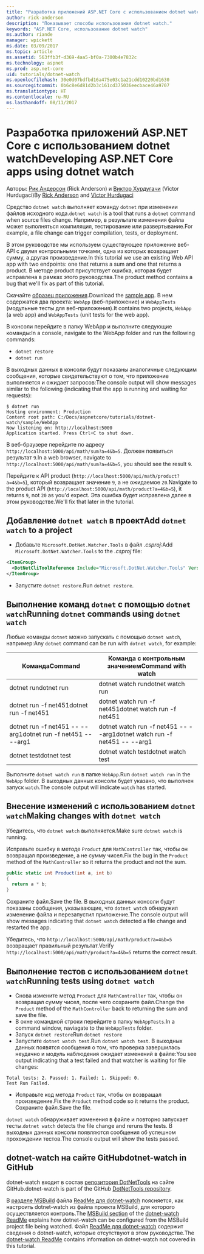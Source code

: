 ```yaml
---
title: "Разработка приложений ASP.NET Core с использованием dotnet watch"
author: rick-anderson
description: "Показывает способы использования dotnet watch."
keywords: "ASP.NET Core, использование dotnet watch"
ms.author: riande
manager: wpickett
ms.date: 03/09/2017
ms.topic: article
ms.assetid: 563ffb3f-d369-4aa5-bf0a-7300b4e7832c
ms.technology: aspnet
ms.prod: asp.net-core
uid: tutorials/dotnet-watch
ms.openlocfilehash: 30e0d07bdfbd16a475e03c1a21cdd10220bd1630
ms.sourcegitcommit: 0b6c8e6d81d2b3c161cd375036eecbace46a9707
ms.translationtype: HT
ms.contentlocale: ru-RU
ms.lasthandoff: 08/11/2017
---
```

# <a name="developing-aspnet-core-apps-using-dotnet-watch"></a><span data-ttu-id="4e499-104">Разработка приложений ASP.NET Core с использованием dotnet watch</span><span class="sxs-lookup"><span data-stu-id="4e499-104">Developing ASP.NET Core apps using dotnet watch</span></span>


<span data-ttu-id="4e499-105">Авторы: [Рик Андерсон](https://twitter.com/RickAndMSFT) (Rick Anderson) и [Виктор Хурдугачи](https://twitter.com/victorhurdugaci) (Victor Hurdugaci)</span><span class="sxs-lookup"><span data-stu-id="4e499-105">By [Rick Anderson](https://twitter.com/RickAndMSFT) and [Victor Hurdugaci](https://twitter.com/victorhurdugaci)</span></span>

<span data-ttu-id="4e499-106">Средство `dotnet watch` выполняет команду `dotnet` при изменении файлов исходного кода.</span><span class="sxs-lookup"><span data-stu-id="4e499-106">`dotnet watch` is a tool that runs a `dotnet` command when source files change.</span></span> <span data-ttu-id="4e499-107">Например, в результате изменения файла может выполняться компиляция, тестирование или развертывание.</span><span class="sxs-lookup"><span data-stu-id="4e499-107">For example, a file change can trigger compilation, tests, or deployment.</span></span>

<span data-ttu-id="4e499-108">В этом руководстве мы используем существующее приложение веб-API с двумя контрольными точками, одна из которых возвращает сумму, а другая произведение.</span><span class="sxs-lookup"><span data-stu-id="4e499-108">In this tutorial we use an existing Web API app with two endpoints: one that returns a sum and one that returns a product.</span></span> <span data-ttu-id="4e499-109">В методе product присутствует ошибка, которая будет исправлена в рамках этого руководства.</span><span class="sxs-lookup"><span data-stu-id="4e499-109">The product method contains a bug that we'll fix as part of this tutorial.</span></span>

<span data-ttu-id="4e499-110">Скачайте [образец приложения](https://github.com/aspnet/Docs/tree/master/aspnetcore/tutorials/dotnet-watch/sample).</span><span class="sxs-lookup"><span data-stu-id="4e499-110">Download the [sample app](https://github.com/aspnet/Docs/tree/master/aspnetcore/tutorials/dotnet-watch/sample).</span></span> <span data-ttu-id="4e499-111">В нем содержатся два проекта: `WebApp` (веб-приложение) и `WebAppTests` (модульные тесты для веб-приложения).</span><span class="sxs-lookup"><span data-stu-id="4e499-111">It contains two projects, `WebApp` (a web app) and `WebAppTests` (unit tests for the web app).</span></span>

<span data-ttu-id="4e499-112">В консоли перейдите в папку WebApp и выполните следующие команды:</span><span class="sxs-lookup"><span data-stu-id="4e499-112">In a console, navigate to the WebApp folder and run the following commands:</span></span>

- `dotnet restore`
- `dotnet run`

<span data-ttu-id="4e499-113">В выходных данных в консоли будут показаны аналогичные следующим сообщения, которые свидетельствуют о том, что приложение выполняется и ожидает запросов:</span><span class="sxs-lookup"><span data-stu-id="4e499-113">The console output will show messages similar to the following (indicating that the app is running and waiting for requests):</span></span>

```console
$ dotnet run
Hosting environment: Production
Content root path: C:/Docs/aspnetcore/tutorials/dotnet-watch/sample/WebApp
Now listening on: http://localhost:5000
Application started. Press Ctrl+C to shut down.
```

<span data-ttu-id="4e499-114">В веб-браузере перейдите по адресу `http://localhost:5000/api/math/sum?a=4&b=5`. Должен появиться результат `9`.</span><span class="sxs-lookup"><span data-stu-id="4e499-114">In a web browser, navigate to `http://localhost:5000/api/math/sum?a=4&b=5`, you should see the result `9`.</span></span>

<span data-ttu-id="4e499-115">Перейдите к API product (`http://localhost:5000/api/math/product?a=4&b=5`), который возвращает значение `9`, а не ожидаемое `20`.</span><span class="sxs-lookup"><span data-stu-id="4e499-115">Navigate to the product API (`http://localhost:5000/api/math/product?a=4&b=5`), it returns `9`, not `20` as you'd expect.</span></span> <span data-ttu-id="4e499-116">Эта ошибка будет исправлена далее в этом руководстве.</span><span class="sxs-lookup"><span data-stu-id="4e499-116">We'll fix that later in the tutorial.</span></span>

## <a name="add-dotnet-watch-to-a-project"></a><span data-ttu-id="4e499-117">Добавление `dotnet watch` в проект</span><span class="sxs-lookup"><span data-stu-id="4e499-117">Add `dotnet watch` to a project</span></span>

- <span data-ttu-id="4e499-118">Добавьте `Microsoft.DotNet.Watcher.Tools` в файл *.csproj*:</span><span class="sxs-lookup"><span data-stu-id="4e499-118">Add `Microsoft.DotNet.Watcher.Tools` to the *.csproj* file:</span></span>
 ```xml
 <ItemGroup>
   <DotNetCliToolReference Include="Microsoft.DotNet.Watcher.Tools" Version="1.0.0" />
 </ItemGroup> 
 ```

- <span data-ttu-id="4e499-119">Запустите `dotnet restore`.</span><span class="sxs-lookup"><span data-stu-id="4e499-119">Run `dotnet restore`.</span></span>

## <a name="running-dotnet-commands-using-dotnet-watch"></a><span data-ttu-id="4e499-120">Выполнение команд `dotnet` с помощью `dotnet watch`</span><span class="sxs-lookup"><span data-stu-id="4e499-120">Running `dotnet` commands using `dotnet watch`</span></span>

<span data-ttu-id="4e499-121">Любые команды `dotnet` можно запускать с помощью `dotnet watch`, например:</span><span class="sxs-lookup"><span data-stu-id="4e499-121">Any `dotnet` command can be run with `dotnet watch`, for example:</span></span>

| <span data-ttu-id="4e499-122">Команда</span><span class="sxs-lookup"><span data-stu-id="4e499-122">Command</span></span> | <span data-ttu-id="4e499-123">Команда с контрольным значением</span><span class="sxs-lookup"><span data-stu-id="4e499-123">Command with watch</span></span> |
| ---- | ----- |
| <span data-ttu-id="4e499-124">dotnet run</span><span class="sxs-lookup"><span data-stu-id="4e499-124">dotnet run</span></span> | <span data-ttu-id="4e499-125">dotnet watch run</span><span class="sxs-lookup"><span data-stu-id="4e499-125">dotnet watch run</span></span> |
| <span data-ttu-id="4e499-126">dotnet run -f net451</span><span class="sxs-lookup"><span data-stu-id="4e499-126">dotnet run -f net451</span></span> | <span data-ttu-id="4e499-127">dotnet watch run -f net451</span><span class="sxs-lookup"><span data-stu-id="4e499-127">dotnet watch run -f net451</span></span> |
| <span data-ttu-id="4e499-128">dotnet run -f net451 -- --arg1</span><span class="sxs-lookup"><span data-stu-id="4e499-128">dotnet run -f net451 -- --arg1</span></span> | <span data-ttu-id="4e499-129">dotnet watch run -f net451 -- --arg1</span><span class="sxs-lookup"><span data-stu-id="4e499-129">dotnet watch run -f net451 -- --arg1</span></span> |
| <span data-ttu-id="4e499-130">dotnet test</span><span class="sxs-lookup"><span data-stu-id="4e499-130">dotnet test</span></span> | <span data-ttu-id="4e499-131">dotnet watch test</span><span class="sxs-lookup"><span data-stu-id="4e499-131">dotnet watch test</span></span> |

<span data-ttu-id="4e499-132">Выполните `dotnet watch run` в папке `WebApp`.</span><span class="sxs-lookup"><span data-stu-id="4e499-132">Run `dotnet watch run` in the `WebApp` folder.</span></span> <span data-ttu-id="4e499-133">В выходных данных консоли будет указано, что выполнен запуск `watch`.</span><span class="sxs-lookup"><span data-stu-id="4e499-133">The console output will indicate `watch` has started.</span></span>

## <a name="making-changes-with-dotnet-watch"></a><span data-ttu-id="4e499-134">Внесение изменений с использованием `dotnet watch`</span><span class="sxs-lookup"><span data-stu-id="4e499-134">Making changes with `dotnet watch`</span></span>

<span data-ttu-id="4e499-135">Убедитесь, что `dotnet watch` выполняется.</span><span class="sxs-lookup"><span data-stu-id="4e499-135">Make sure `dotnet watch` is running.</span></span>

<span data-ttu-id="4e499-136">Исправьте ошибку в методе `Product` для `MathController` так, чтобы он возвращал произведение, а не сумму чисел.</span><span class="sxs-lookup"><span data-stu-id="4e499-136">Fix the bug in the `Product` method of the `MathController` so it returns the product and not the sum.</span></span>

```csharp
public static int Product(int a, int b)
{
  return a * b;
} 
```

<span data-ttu-id="4e499-137">Сохраните файл.</span><span class="sxs-lookup"><span data-stu-id="4e499-137">Save the file.</span></span> <span data-ttu-id="4e499-138">В выходных данных консоли будут показаны сообщения, указывающие, что `dotnet watch` обнаружил изменение файла и перезапустил приложение.</span><span class="sxs-lookup"><span data-stu-id="4e499-138">The console output will show messages indicating that `dotnet watch` detected a file change and restarted the app.</span></span>

<span data-ttu-id="4e499-139">Убедитесь, что `http://localhost:5000/api/math/product?a=4&b=5` возвращает правильный результат.</span><span class="sxs-lookup"><span data-stu-id="4e499-139">Verify `http://localhost:5000/api/math/product?a=4&b=5` returns the correct result.</span></span>

## <a name="running-tests-using-dotnet-watch"></a><span data-ttu-id="4e499-140">Выполнение тестов с использованием `dotnet watch`</span><span class="sxs-lookup"><span data-stu-id="4e499-140">Running tests using `dotnet watch`</span></span>

- <span data-ttu-id="4e499-141">Снова измените метод `Product` для `MathController` так, чтобы он возвращал сумму чисел, после чего сохраните файл.</span><span class="sxs-lookup"><span data-stu-id="4e499-141">Change the `Product` method of the `MathController` back to returning the sum and save the file.</span></span>
- <span data-ttu-id="4e499-142">В окне командной строки перейдите в папку `WebAppTests`.</span><span class="sxs-lookup"><span data-stu-id="4e499-142">In a command window, naviagate to the `WebAppTests` folder.</span></span>
- <span data-ttu-id="4e499-143">Запуск `dotnet restore`</span><span class="sxs-lookup"><span data-stu-id="4e499-143">Run `dotnet restore`</span></span>
- <span data-ttu-id="4e499-144">Запустите `dotnet watch test`.</span><span class="sxs-lookup"><span data-stu-id="4e499-144">Run `dotnet watch test`.</span></span> <span data-ttu-id="4e499-145">В выходных данных появятся сообщения о том, что проверка завершилась неудачно и модуль наблюдения ожидает изменений в файле:</span><span class="sxs-lookup"><span data-stu-id="4e499-145">You see output indicating that a test failed and that watcher is waiting for file changes:</span></span>

 ```console
 Total tests: 2. Passed: 1. Failed: 1. Skipped: 0.
 Test Run Failed.
  ```
- <span data-ttu-id="4e499-146">Исправьте код метода `Product` так, чтобы он возвращал произведение.</span><span class="sxs-lookup"><span data-stu-id="4e499-146">Fix the `Product` method code so it returns the product.</span></span> <span data-ttu-id="4e499-147">Сохраните файл.</span><span class="sxs-lookup"><span data-stu-id="4e499-147">Save the file.</span></span>

<span data-ttu-id="4e499-148">`dotnet watch` обнаруживает изменения в файле и повторно запускает тесты.</span><span class="sxs-lookup"><span data-stu-id="4e499-148">`dotnet watch` detects the file change and reruns the tests.</span></span> <span data-ttu-id="4e499-149">В выходных данных консоли появляются сообщения об успешном прохождении тестов.</span><span class="sxs-lookup"><span data-stu-id="4e499-149">The console output will show the tests passed.</span></span>

## <a name="dotnet-watch-in-github"></a><span data-ttu-id="4e499-150">dotnet-watch на сайте GitHub</span><span class="sxs-lookup"><span data-stu-id="4e499-150">dotnet-watch in GitHub</span></span>

<span data-ttu-id="4e499-151">dotnet-watch входит в состав [репозитория DotNetTools](https://github.com/aspnet/DotNetTools/tree/dev/src/Microsoft.DotNet.Watcher.Tools) на сайте GitHub.</span><span class="sxs-lookup"><span data-stu-id="4e499-151">dotnet-watch is part of the GitHub [DotNetTools repository](https://github.com/aspnet/DotNetTools/tree/dev/src/Microsoft.DotNet.Watcher.Tools).</span></span>

<span data-ttu-id="4e499-152">В [разделе MSBuild](https://github.com/aspnet/DotNetTools/blob/dev/src/Microsoft.DotNet.Watcher.Tools/README.md#msbuild) файла [ReadMe для dotnet-watch](https://github.com/aspnet/DotNetTools/blob/dev/src/Microsoft.DotNet.Watcher.Tools/README.md) поясняется, как настроить dotnet-watch из файла проекта MSBuild, для которого осуществляется контроль.</span><span class="sxs-lookup"><span data-stu-id="4e499-152">The [MSBuild section](https://github.com/aspnet/DotNetTools/blob/dev/src/Microsoft.DotNet.Watcher.Tools/README.md#msbuild) of the [dotnet-watch ReadMe](https://github.com/aspnet/DotNetTools/blob/dev/src/Microsoft.DotNet.Watcher.Tools/README.md) explains how dotnet-watch can be configured from the MSBuild project file being watched.</span></span> <span data-ttu-id="4e499-153">Файл [ReadMe для dotnet-watch](https://github.com/aspnet/DotNetTools/blob/dev/src/Microsoft.DotNet.Watcher.Tools/README.md) содержит сведения о dotnet-watch, которые отсутствуют в этом руководстве.</span><span class="sxs-lookup"><span data-stu-id="4e499-153">The [dotnet-watch ReadMe](https://github.com/aspnet/DotNetTools/blob/dev/src/Microsoft.DotNet.Watcher.Tools/README.md) contains information on dotnet-watch not covered in this tutorial.</span></span>
